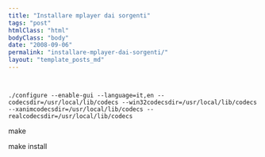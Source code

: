 ```yaml
---
title: "Installare mplayer dai sorgenti"
tags: "post"
htmlClass: "html"
bodyClass: "body"
date: "2008-09-06"
permalink: "installare-mplayer-dai-sorgenti/"
layout: "template_posts_md"
---
```

<p><code><br />
./configure --enable-gui --language=it,en --codecsdir=/usr/local/lib/codecs --win32codecsdir=/usr/local/lib/codecs --xanimcodecsdir=/usr/local/lib/codecs --realcodecsdir=/usr/local/lib/codecs</code></p>
<p>make</p>
<p>make install</p>
